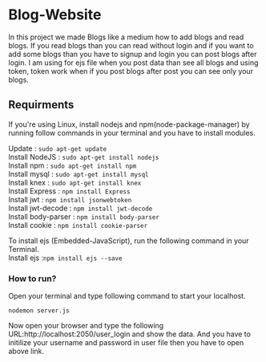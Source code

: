 # Blog-Website 

In this project we made Blogs like a medium how to add blogs and read blogs.
If you read blogs than you can read without login and if you want to add some
blogs than you have to signup and login you can post blogs after login.
I am using for ejs file when you post data than see all blogs and using token,
token work when if you post blogs after post you can see only your blogs.

## Requirments

If you're using Linux, install nodejs and npm(node-package-manager) by running follow commands in your terminal and you have to install modules.

Update : `sudo apt-get update` <br>
Install NodeJS : `sudo apt-get install nodejs`<br>
Install npm : `sudo apt-get install npm`<br>
Install mysql : `sudo apt-get install mysql`<br>
Install knex : `sudo apt-get install knex`<br>
Install Express : `npm install Express`<br>
Install jwt : `npm install jsonwebtoken`<br>
Install jwt-decode : `npm install jwt-decode`<br>
Install body-parser : `npm install body-parser`<br>
Install cookie : `npm install cookie-parser`<br>







To install ejs (Embedded-JavaScript), run the following command in your Terminal.<br>
Install ejs :`npm install ejs --save`

### How to run?
Open your terminal and type following command to start your localhost.

`nodemon server.js`

Now open your browser and type the following URL:http://localhost:2050/user_login and show the data.
And you have to initilize your username and password in user file then you have to open above link.
